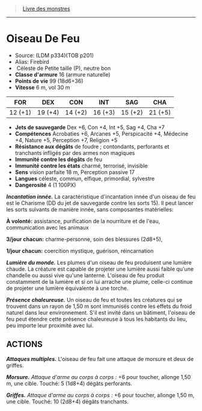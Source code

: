 ﻿> [Livre des monstres](tome_of_beasts.md)

---

# Oiseau De Feu

- Source: (LDM p334)(TOB p201)
- Alias: Firebird
-  Céleste de Petite taille (P), neutre bon
- **Classe d'armure** 16 (armure naturelle)
- **Points de vie** 99 (18d6+36)
- **Vitesse** 6 m, vol 30 m

|FOR|DEX|CON|INT|SAG|CHA|
|---|---|---|---|---|---|
|12 (+1)|19 (+4)|14 (+2)|16 (+3)|15 (+2)|21 (+5)|

- **Jets de sauvegarde** Dex +6, Con +4, Int +5, Sag +4, Cha +7
- **Compétences** Acrobaties +6, Arcanes +5, Perspicacité +4, Médecine +4, Nature +5, Perception +7, Religion +5
- **Résistance aux dégâts** de foudre ; contondants, perforants et tranchants infligés par des armes non magiques
- **Immunité contre les dégâts** de feu
- **Immunité contre les états** charmé, terrorisé, invisible
- **Sens** vision parfaite 18 m, Perception passive 17
- **Langues** céleste, commun, elfique, primordial, sylvestre
- **Dangerosité** 4 (1 100PX)

**_Incantation innée._** La caractéristique d'incantation innée d'un oiseau de feu est le Charisme (DD du jet de sauvegarde contre les sorts 15). Il peut lancer les sorts suivants de manière innée, sans composantes matérielles:

**À volonté:** assistance, purification de la nourriture et de l'eau, communication avec les animaux

**3/jour chacun:** charme-personne, soin des blessures (2d8+5),

**1/jour chacun:** coercition mystique, guérison, réincarnation

**_Lumière du monde._** Les plumes d'un oiseau de feu produisent une lumière chaude. La créature est capable de projeter une lumière aussi faible qu'une chandelle ou aussi vive qu'une lanterne. L'oiseau de feu produit constamment de la lumière et si on lui arrache une plume, celle-ci continue de projeter une lumière équivalente à une torche.

**_Présence chaleureuse._** Un oiseau de feu et toutes les créatures qui se trouvent dans un rayon de 1,50 m sont immunisés contre les effets du froid naturel dans leur environnement. S'il est invité dans un bâtiment, l'oiseau de feu peut étendre cette présence chaleureuse à tous les habitants du lieu, peu importe leur proximité avec lui.

## ACTIONS

**_Attaques multiples._** L'oiseau de feu fait une attaque de morsure et deux de griffes.

**_Morsure._** _Attaque d'arme au corps à corps :_ +6 pour toucher, allonge 1,50 m, une cible. Touché: 5 (1d8+4) dégâts perforants.

**_Griffes._** _Attaque d'arme au corps à corps :_ +6 pour toucher, allonge 1,50 m, une cible. Touché: 10 (2d8+4) dégâts tranchants.

